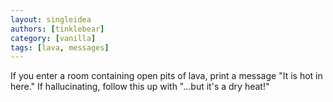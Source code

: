 ```yaml
---
layout: singleidea
authors: [tinklebear]
category: [vanilla]
tags: [lava, messages]
---
```

If you enter a room containing open pits of lava, print a message "It is hot in
here." If hallucinating, follow this up with "...but it's a dry heat!"
